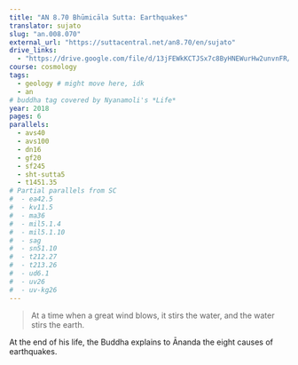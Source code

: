 ```yaml
---
title: "AN 8.70 Bhūmicāla Sutta: Earthquakes"
translator: sujato
slug: "an.008.070"
external_url: "https://suttacentral.net/an8.70/en/sujato"
drive_links:
  - "https://drive.google.com/file/d/13jFEWkKCTJSx7c8ByHNEWurHw2unvnFR/view?usp=drivesdk"
course: cosmology
tags:
  - geology # might move here, idk
  - an
# buddha tag covered by Nyanamoli's *Life*
year: 2018
pages: 6
parallels:
  - avs40
  - avs100
  - dn16
  - gf20
  - sf245
  - sht-sutta5
  - t1451.35
# Partial parallels from SC
#  - ea42.5
#  - kv11.5
#  - ma36
#  - mil5.1.4
#  - mil5.1.10
#  - sag
#  - sn51.10
#  - t212.27
#  - t213.26
#  - ud6.1
#  - uv26
#  - uv-kg26
---
```


> At a time when a great wind blows, it stirs the water, and the water stirs the earth.

At the end of his life, the Buddha explains to Ānanda the eight causes of earthquakes.
